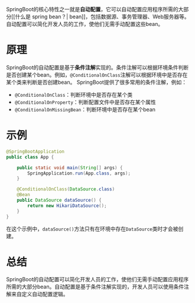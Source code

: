 SpringBoot的核心特性之一就是**自动配置**，它可以自动配置应用程序所需的大部分[[什么是 spring bean？| bean]]，包括数据源、事务管理器、Web服务器等。自动配置可以简化开发人员的工作，使他们无需手动配置这些bean。
# 原理
SpringBoot的自动配置是基于**条件注解**实现的。条件注解可以根据环境条件判断是否创建某个bean。例如，`@ConditionalOnClass`注解可以根据环境中是否存在某个类来判断是否创建bean。
SpringBoot提供了很多常用的条件注解，例如：
- `@ConditionalOnClass`：判断环境中是否存在某个类
- `@ConditionalOnProperty`：判断配置文件中是否存在某个属性
- `@ConditionalOnMissingBean`：判断环境中是否存在某个bean
# 示例
```Java
@SpringBootApplication
public class App {

    public static void main(String[] args) {
        SpringApplication.run(App.class, args);
    }

    @ConditionalOnClass(DataSource.class)
    @Bean
    public DataSource dataSource() {
        return new HikariDataSource();
    }
}
```
在这个示例中，`dataSource()`方法只有在环境中存在`DataSource`类时才会被创建。
# 总结
SpringBoot的自动配置可以简化开发人员的工作，使他们无需手动配置应用程序所需的大部分bean。自动配置是基于条件注解实现的，开发人员可以使用条件注解来自定义自动配置逻辑。
